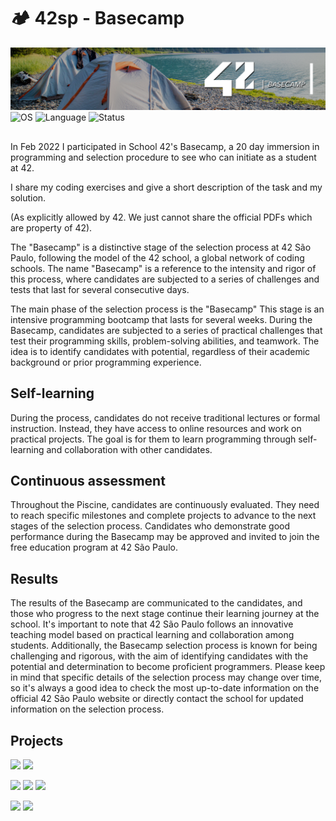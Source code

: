 # 🏕️ 42sp - Basecamp

<picture>
	<img alt="Basecamp" src="img/basecamp.png">
</picture>
<picture >
	<img alt="OS" src="https://img.shields.io/badge/Linux-OS?&label=OS&labelColor=gray&color=dodgerblue">
	<img alt="Language" src="https://img.shields.io/badge/Shell_|_C-Language?&label=Language&labelColor=gray&color=dodgerblue">
	<img alt="Status" src="https://img.shields.io/badge/Completed-Status?&label=Status&labelColor=gray&color=green">
</picture>

##

In Feb 2022 I participated in School 42's Basecamp, a 20 day immersion in programming and selection procedure to see who can initiate as a student at 42.

I share my coding exercises and give a short description of the task and my solution.

(As explicitly allowed by 42. We just cannot share the official PDFs which are property of 42).

The "Basecamp" is a distinctive stage of the selection process at 42 São Paulo, following the model of the 42 school, a global network of coding schools. The name "Basecamp" is a reference to the intensity and rigor of this process, where candidates are subjected to a series of challenges and tests that last for several consecutive days.

The main phase of the selection process is the "Basecamp" This stage is an intensive programming bootcamp that lasts for several weeks. During the Basecamp, candidates are subjected to a series of practical challenges that test their programming skills, problem-solving abilities, and teamwork. The idea is to identify candidates with potential, regardless of their academic background or prior programming experience.

## Self-learning

During the process, candidates do not receive traditional lectures or formal instruction. Instead, they have access to online resources and work on practical projects. The goal is for them to learn programming through self-learning and collaboration with other candidates.

## Continuous assessment

Throughout the Piscine, candidates are continuously evaluated. They need to reach specific milestones and complete projects to advance to the next stages of the selection process. Candidates who demonstrate good performance during the Basecamp may be approved and invited to join the free education program at 42 São Paulo.

## Results

The results of the Basecamp are communicated to the candidates, and those who progress to the next stage continue their learning journey at the school. It's important to note that 42 São Paulo follows an innovative teaching model based on practical learning and collaboration among students. Additionally, the Basecamp selection process is known for being challenging and rigorous, with the aim of identifying candidates with the potential and determination to become proficient programmers. Please keep in mind that specific details of the selection process may change over time, so it's always a good idea to check the most up-to-date information on the official 42 São Paulo website or directly contact the school for updated information on the selection process.

## Projects

[![](https://img.shields.io/badge/Project-shell_00-skyblue?style=for-the-badge&&logo=42)](https://github.com/willtrigo/42_basecamp/tree/main/shell/shell_00)
[![](https://img.shields.io/badge/Project-shell_01-skyblue?style=for-the-badge&&logo=42)](https://github.com/willtrigo/42_basecamp/tree/main/shell/shell_01)

[![](https://img.shields.io/badge/Project-c_00-skyblue?style=for-the-badge&&logo=42)](https://github.com/willtrigo/42_basecamp/tree/main/c/c_00)
[![](https://img.shields.io/badge/Project-c_01-skyblue?style=for-the-badge&&logo=42)](https://github.com/willtrigo/42_basecamp/tree/main/c/c_01)
[![](https://img.shields.io/badge/Project-c_02-skyblue?style=for-the-badge&&logo=42)](https://github.com/willtrigo/42_basecamp/tree/main/c/c_02)

[![](https://img.shields.io/badge/Project-rush00-skyblue?style=for-the-badge&&logo=42)](https://github.com/willtrigo/42_basecamp/tree/main/rush/rush00)
[![](https://img.shields.io/badge/Project-rush01-skyblue?style=for-the-badge&&logo=42)](https://github.com/willtrigo/42_basecamp/tree/main/rush/rush01)
